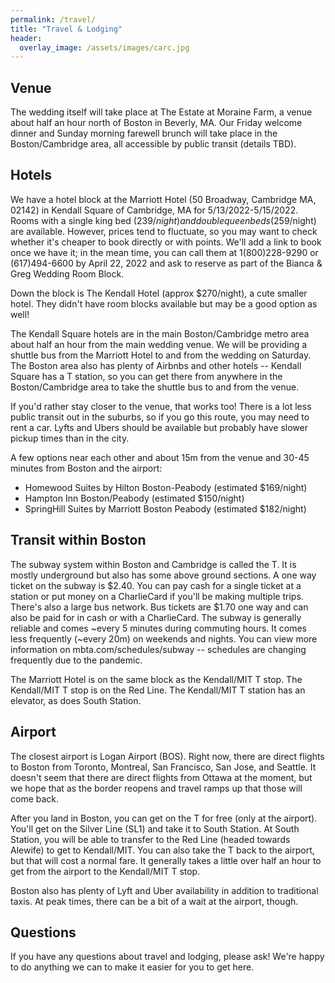 ```yaml
---
permalink: /travel/
title: "Travel & Lodging"
header:
  overlay_image: /assets/images/carc.jpg
---
```


## Venue

The wedding itself will take place at The Estate at Moraine Farm, a venue about half an hour north of Boston in Beverly, MA.  Our Friday welcome dinner and Sunday morning farewell brunch will take place in the Boston/Cambridge area, all accessible by public transit (details TBD).


## Hotels
We have a hotel block at the Marriott Hotel (50 Broadway, Cambridge MA, 02142) in Kendall Square of Cambridge, MA for 5/13/2022-5/15/2022.  Rooms with a single king bed ($239/night) and double queen beds ($259/night) are available.  However, prices tend to fluctuate, so you may want to check whether it's cheaper to book directly or with points.  We'll add a link to book once we have it; in the mean time, you can call them at 1(800)228-9290 or (617)494-6600 by April 22, 2022 and ask to reserve as part of the Bianca & Greg Wedding Room Block.

Down the block is The Kendall Hotel (approx $270/night), a cute smaller hotel.  They didn't have room blocks available but may be a good option as well!

The Kendall Square hotels are in the main Boston/Cambridge metro area about half an hour from the main wedding venue.  We will be providing a shuttle bus from the Marriott Hotel to and from the wedding on Saturday.  The Boston area also has plenty of Airbnbs and other hotels -- Kendall Square has a T station, so you can get there from anywhere in the Boston/Cambridge area to take the shuttle bus to and from the venue.


If you'd rather stay closer to the venue, that works too!  There is a lot less public transit out in the suburbs, so if you go this route, you may need to rent a car.  Lyfts and Ubers should be available but probably have slower pickup times than in the city.

A few options near each other and about 15m from the venue and 30-45 minutes from Boston and the airport:
* Homewood Suites by Hilton Boston-Peabody (estimated $169/night)
* Hampton Inn Boston/Peabody (estimated $150/night)
* SpringHill Suites by Marriott Boston Peabody (estimated $182/night)


## Transit within Boston

The subway system within Boston and Cambridge is called the T.  It is mostly underground but also has some above ground sections.  A one way ticket on the subway is $2.40.  You can pay cash for a single ticket at a station or put money on a CharlieCard if you'll be making multiple trips.  There's also a large bus network.  Bus tickets are $1.70 one way and can also be paid for in cash or with a CharlieCard.  The subway is generally reliable and comes ~every 5 minutes during commuting hours.  It comes less frequently (~every 20m) on weekends and nights.  You can view more information on mbta.com/schedules/subway -- schedules are changing frequently due to the pandemic.

The Marriott Hotel is on the same block as the Kendall/MIT T stop.  The Kendall/MIT T stop is on the Red Line.  The Kendall/MIT T station has an elevator, as does South Station.  


## Airport
The closest airport is Logan Airport (BOS).  Right now, there are direct flights to Boston from Toronto, Montreal, San Francisco, San Jose, and Seattle.  It doesn't seem that there are direct flights from Ottawa at the moment, but we hope that as the border reopens and travel ramps up that those will come back.

After you land in Boston, you can get on the T for free (only at the airport).  You'll get on the Silver Line (SL1) and take it to South Station.  At South Station, you will be able to transfer to the Red Line (headed towards Alewife) to get to Kendall/MIT.  You can also take the T back to the airport, but that will cost a normal fare.  It generally takes a little over half an hour to get from the airport to the Kendall/MIT T stop.

Boston also has plenty of Lyft and Uber availability in addition to traditional taxis.  At peak times, there can be a bit of a wait at the airport, though.


## Questions
If you have any questions about travel and lodging, please ask!  We're happy to do anything we can to make it easier for you to get here.